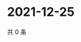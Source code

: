 # 2021-12-25

共 0 条

<!-- BEGIN WEIBO -->
<!-- 最后更新时间 Sat Dec 25 2021 03:07:31 GMT+0800 (China Standard Time) -->

<!-- END WEIBO -->
